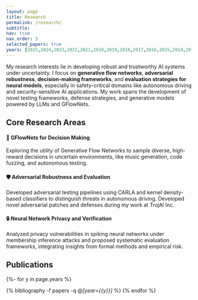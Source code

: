 ```yaml
---
layout: page
title: Research
permalink: /research/
subtitle: 
nav: true
nav_order: 3
selected_papers: true
years: [2025,2024,2023,2022,2021,2020,2019,2018,2017,2016,2015,2014,2012]
---
```



My research interests lie in developing robust and trustworthy AI systems under uncertainty. I focus on **generative flow networks**, **adversarial robustness**, **decision-making frameworks**, and **evaluation strategies for neural models**, especially in safety-critical domains like autonomous driving and security-sensitive AI applications. My work spans the development of novel testing frameworks, defense strategies, and generative models powered by LLMs and GFlowNets.

## Core Research Areas

#### 🎯 GFlowNets for Decision Making
Exploring the utility of Generative Flow Networks to sample diverse, high-reward decisions in uncertain environments, like music generation, code fuzzing, and autonomous testing.

#### 🛡️ Adversarial Robustness and Evaluation
Developed adversarial testing pipelines using CARLA and kernel density-based classifiers to distinguish threats in autonomous driving. Developed novel adversarial patches and defenses during my work at TrojAI Inc.

#### 🔒 Neural Network Privacy and Verification
Analyzed privacy vulnerabilities in spiking neural networks under membership inference attacks and proposed systematic evaluation frameworks, integrating insights from formal methods and empirical risk.



## Publications

<div class="publications">

{%- for y in page.years %}
<!--   <h2 class="year">{{y}}</h2> -->
  {% bibliography -f papers -q @*[year={{y}}]* %}
{% endfor %}

</div>
